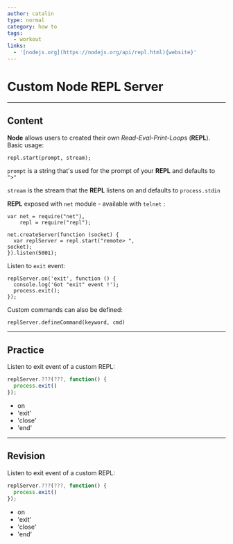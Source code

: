```yaml
---
author: catalin
type: normal
category: how to
tags:
  - workout
links:
  - '[nodejs.org](https://nodejs.org/api/repl.html){website}'
---
```


# Custom Node REPL Server


---

## Content

**Node** allows users to created their own *Read-Eval-Print-Loop*s (**REPL**).
Basic usage:

```plain-text
repl.start(prompt, stream);

```

`prompt` is a string that's used for the prompt of your **REPL** and defaults to `">"`

`stream` is the stream that the **REPL** listens on and defaults to `process.stdin`

**REPL** exposed with `net` module - available with `telnet` :

```plain-text
var net = require("net"),
    repl = require("repl");

net.createServer(function (socket) {
  var replServer = repl.start("remote> ",
socket);  
}).listen(5001);
```

Listen to `exit` event:

```plain-text
replServer.on('exit', function () {
  console.log('Got "exit" event !');
  process.exit();
});
```

Custom commands can also be defined:

```plain-text
replServer.defineCommand(keyword, cmd)
```


---

## Practice

Listen to exit event of a custom REPL:

```javascript
replServer.???(???, function() {
  process.exit()
});

```

- on
- 'exit'
- 'close'
- 'end'


---

## Revision

Listen to exit event of a custom REPL:

```javascript
replServer.???(???, function() {
  process.exit()
});

```

- on
- 'exit'
- 'close'
- 'end'
